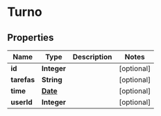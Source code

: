

# Turno

## Properties

Name | Type | Description | Notes
------------ | ------------- | ------------- | -------------
**id** | **Integer** |  |  [optional]
**tarefas** | **String** |  |  [optional]
**time** | [**Date**](Date.md) |  |  [optional]
**userId** | **Integer** |  |  [optional]




